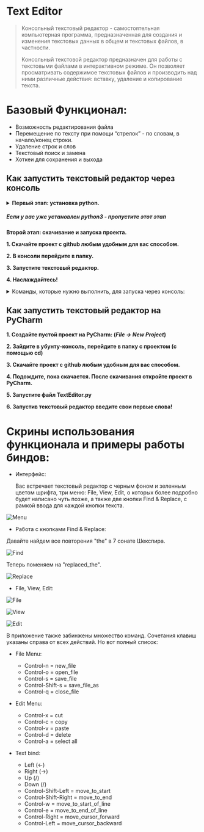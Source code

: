 <h1 id="text-editor">Text Editor</h1>
<blockquote>
<p>Консольный текстовый редактор - самостоятельная компьютерная программа, предназначенная для создания и изменения текстовых данных в общем и текстовых файлов, в частности.

Консольный текстовой редактор предназначен для работы с текстовыми файлами в интерактивном режиме. Он позволяет просматривать содержимое текстовых файлов и производить над ними различные действия: вставку, удаление и копирование текста.</p>
</blockquote>

<h1 id="-arncpp">Базовый Функционал:</h1>

* Возможность редактирования файла
* Перемещение по тексту при помощи “стрелок” - по словам, в начало/конец строки. 
* Удаление строк и слов
* Текстовый поиск и замена
* Хоткеи для сохранения и выхода
    
<h2 id="-pycharm">Как запустить текстовый редактор через консоль</h2>
<details>
<summary><strong>Первый этап: установка python.
<h5 id="-python3"><em>Если у вас уже установлен python3 - пропустите этот этап</em></h5></strong></summary>
<p><strong>1. Скачайте python3 с официального <a href="https://www.python.org/downloads/">сайта</a> и установите его.</strong>
<strong>2. Во время установки <em>обязательно</em> поставьте галочку &quot;Add Python 3.x to PATH&quot;.</strong>
<img src="https://python-scripts.com/wp-content/uploads/2018/06/win-install-dialog.40e3ded144b0.png" alt="add path screenshot"></p>
<p><strong>3. Когда установка закончится запустите консоль.</strong>
</details>
<strong>Второй этап: скачивание и запуска проекта.</strong>
<p><strong>1. Скачайте проект с github любым удобным для вас способом.</strong></p>
<p><strong>2. В консоли перейдите в папку. </strong>
<p><strong>3. Запустите текстовый редактор.</strong>
<p><strong>4. Наслаждайтесь!</strong>
<details>
<summary>Команды, которые нужно выполнить, для запуска через консоль:</summary>
<p><code>git clone git@github.com:khusrabov/TextEditor.git</code></p>
<p><code>cd</code></p>
<p><code>python TextEditor.py</code></p></details>

<h2 id="-pycharm">Как запустить текстовый редактор на PyCharm</h2>
<p><strong>1. Создайте пустой проект на PyCharm: (<em>File -&gt; New Project</em>)</strong></p>
<p><strong>2. Зайдите в убунту-консоль, перейдите в папку с проектом (с помощью cd)</strong></p>
<p><strong>3. Скачайте проект с github любым удобным для вас способом. </strong></p>
<p><strong>4. Подождите, пока скачается. После скачивания откройте проект в PyCharm.</strong></p>
<p><strong>5. Запустите файл TextEditor.py</strong></p>
<p><strong>6. Запустив текстовый редактор введите свои первые слова!</strong></p>

<h1 id="-">Скрины использования функционала и примеры работы биндов:</h1>

* Интерфейс:
    <p> Вас встречает текстовый редактор с черным фоном и зеленным цветом шрифта, три меню: File, View, Edit, 
    о которых более подробно будет написано чуть позже, а также две кнопки Find & Replace,
    с рамкой ввода для каждой кнопки текста.
<p><img src="screenshots/interface.png" alt="Menu" title="Интерфейс">

* Работа с кнопками Find & Replace:
 <p> Давайте найдем все повторения "the" в 7 сонате Шекспира.
<p><img src="screenshots/find.png" alt="Find" title="FIND">
<p> Теперь поменяем на "replaced_the".
<p><img src="screenshots/Replaced.png" alt="Replace" title="Replace">

* File, View, Edit:
<p><img src="screenshots/File.png" alt="File" title="FILE"></p>
<p><img src="screenshots/View.png" alt="View" title="VIEW"></p>
<p><img src="screenshots/Edit.png" alt="Edit" title="Edit"></p>

В приложение также забинжены множество команд. 
Сочетания клавиш указаны справа от всех действий. Но вот полный список:
* File Menu:
  
  * Control-n = new_file
  * Control-o = open_file
  * Control-s = save_file
  * Control-Shift-s = save_file_as
  * Control-q = close_file

* Edit Menu:
  * Control-x = cut
  * Control-c = copy
  * Control-v = paste
  * Control-d = delete
  * Control-a = select all

* Text bind:

  * Left (<-)  
  * Right (->)
  * Up (/\)
  * Down (\/)
  * Control-Shift-Left = move_to_start
  * Control-Shift-Right = move_to_end
  * Control-w = move_to_start_of_line
  * Control-e = move_to_end_of_line
  * Control-Right = move_cursor_forward
  * Control-Left = move_cursor_backward
